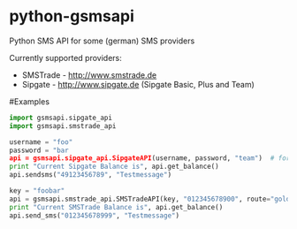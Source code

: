 python-gsmsapi
==============

Python SMS API for some (german) SMS providers

Currently supported providers:

* SMSTrade - http://www.smstrade.de
* Sipgate - http://www.sipgate.de (Sipgate Basic, Plus and Team)

#Examples

```python
import gsmsapi.sipgate_api
import gsmsapi.smstrade_api

username = "foo"
password = "bar
api = gsmsapi.sipgate_api.SipgateAPI(username, password, "team")  # for Sipgate Team accounts
print "Current Sipgate Balance is", api.get_balance()
api.sendsms("49123456789", "Testmessage")

key = "foobar"
api = gsmsapi.smstrade_api.SMSTradeAPI(key, "012345678900", route="gold", debug=False)  # 012345678900 is sender
print "Current SMSTrade Balance is", api.get_balance()
api.send_sms("012345678999", "Testmessage")
```
